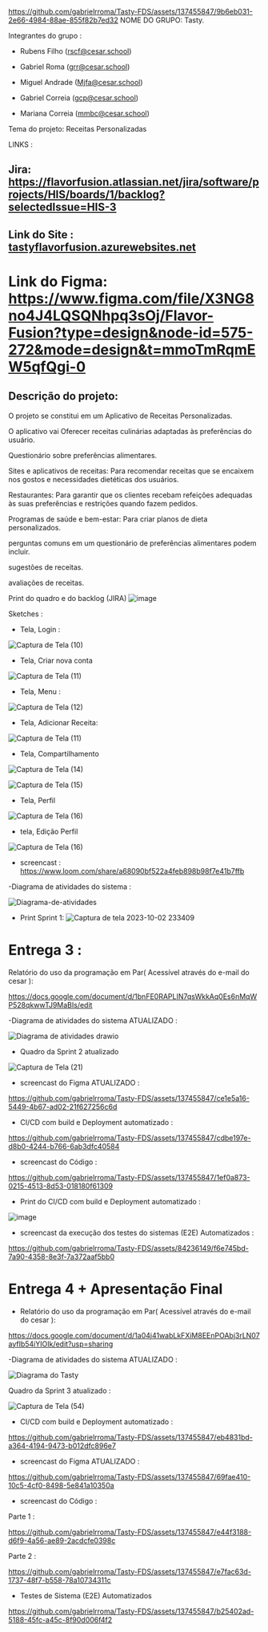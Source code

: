 
https://github.com/gabrielrroma/Tasty-FDS/assets/137455847/9b6eb031-2e66-4984-88ae-855f82b7ed32
NOME DO GRUPO: Tasty.

Integrantes do grupo :

* Rubens Filho (rscf@cesar.school)

* Gabriel Roma (grr@cesar.school) 

* Miguel Andrade (Mjfa@cesar.school)

* Gabriel Correia (gcp@cesar.school)

* Mariana Correia (mmbc@cesar.school)

Tema do projeto: Receitas Personalizadas

LINKS :

## Jira: https://flavorfusion.atlassian.net/jira/software/projects/HIS/boards/1/backlog?selectedIssue=HIS-3

## Link do Site : [tastyflavorfusion.azurewebsites.net](https://tastyflavorfusion.azurewebsites.net/)

# Link do Figma: https://www.figma.com/file/X3NG8no4J4LQSQNhpq3sOj/Flavor-Fusion?type=design&node-id=575-272&mode=design&t=mmoTmRqmEW5qfQgi-0

## Descrição do projeto:

O projeto se constitui em um Aplicativo de Receitas Personalizadas.

O aplicativo vai Oferecer receitas culinárias adaptadas às preferências do usuário.

Questionário sobre preferências alimentares.

Sites e aplicativos de receitas: Para recomendar receitas que se encaixem nos gostos e necessidades dietéticas dos usuários.

Restaurantes: Para garantir que os clientes recebam refeições adequadas às suas preferências e restrições quando fazem pedidos.

Programas de saúde e bem-estar: Para criar planos de dieta personalizados.

perguntas comuns em um questionário de preferências alimentares podem incluir.

sugestões de receitas.

avaliações de receitas.

Print do quadro e do backlog (JIRA)
![image](https://github.com/gabrielrroma/Tasty/assets/94148127/3aee6cbd-e908-414b-bd11-33bbf9c59be0)

Sketches :

- Tela, Login :

 ![Captura de Tela (10)](https://github.com/gabrielrroma/Tasty/assets/137455847/e6ea9c3a-4dc8-4645-8e9a-3c93b7daa938)

- Tela, Criar nova conta

![Captura de Tela (11)](https://github.com/gabrielrroma/Tasty/assets/137455847/d52e4cf2-fdc4-4078-933d-bad0e197163d)

- Tela, Menu :
  
![Captura de Tela (12)](https://github.com/gabrielrroma/Tasty/assets/137455847/abc4e73d-1f1d-44a2-bde9-b4ba7d1b1661)

- Tela, Adicionar Receita:

![Captura de Tela (11)](https://github.com/gabrielrroma/Tasty/assets/137455847/f6e3863c-4ce7-4acd-9f7d-ff0241a4b5a1)

- Tela, Compartilhamento

![Captura de Tela (14)](https://github.com/gabrielrroma/Tasty/assets/137455847/f71b35ca-dfe4-4f70-8e89-7979e3483449)

![Captura de Tela (15)](https://github.com/gabrielrroma/Tasty/assets/137455847/30a803bb-5b9a-4f9c-b4da-3c6d50b580f5)

- Tela, Perfil

![Captura de Tela (16)](https://github.com/gabrielrroma/Tasty/assets/137455847/2e6eed9f-f5dd-4bd4-83a3-399e01bbd473)

- tela, Edição Perfil

![Captura de Tela (16)](https://github.com/gabrielrroma/Tasty/assets/137455847/0e6602f7-8856-4af6-81c2-e4e0094f1ae4)


- screencast :
https://www.loom.com/share/a68090bf522a4feb898b98f7e41b7ffb


-Diagrama de atividades do sistema : 

![Diagrama-de-atividades](https://github.com/gabrielrroma/Tasty/assets/80489162/abc5d811-7cb2-489d-b1ca-bde1e9513e76)

- Print Sprint 1:
![Captura de tela 2023-10-02 233409](https://github.com/gabrielrroma/Tasty/assets/111062417/a42e5d88-6277-487c-84bf-dd7d4a78ec7b)

# Entrega 3 :

Relatório do uso da programação em Par( Acessível através do e-mail do cesar ):

https://docs.google.com/document/d/1bnFE0RAPLIN7qsWkkAq0Es6nMqWP528qkwwTJ9MaBIs/edit

-Diagrama de atividades do sistema ATUALIZADO :

![Diagrama de atividades drawio](https://github.com/gabrielrroma/Tasty-FDS/assets/137455847/cecb00ee-1cd3-4ca8-90d1-25eca99d5e1b)

- Quadro da Sprint 2 atualizado

![Captura de Tela (21)](https://github.com/gabrielrroma/Tasty-FDS/assets/137455847/e3454d75-87ca-4287-8887-ece2506be71f)

- screencast do Figma ATUALIZADO :

https://github.com/gabrielrroma/Tasty-FDS/assets/137455847/ce1e5a16-5449-4b67-ad02-21f627256c6d

- CI/CD com build e Deployment automatizado :

https://github.com/gabrielrroma/Tasty-FDS/assets/137455847/cdbe197e-d8b0-4244-b766-6ab3dfc40584

- screencast do Código :

https://github.com/gabrielrroma/Tasty-FDS/assets/137455847/1ef0a873-0215-4513-8d53-018180f61309

 - Print do CI/CD com build e Deployment automatizado :

![image](https://github.com/gabrielrroma/Tasty-FDS/assets/137455847/fb479b4b-1c0f-4b53-99cf-ece39d2cd3e4)

- screencast da execução dos testes do sistemas (E2E) Automatizados :

https://github.com/gabrielrroma/Tasty-FDS/assets/84236149/f6e745bd-7a90-4358-8e3f-7a372aaf5bb0

# Entrega 4 + Apresentação Final

- Relatório do uso da programação em Par( Acessível através do e-mail do cesar ):

https://docs.google.com/document/d/1a04j41wabLkFXiM8EEnPOAbj3rLN07ayfIb54iYIOIk/edit?usp=sharing

-Diagrama de atividades do sistema ATUALIZADO :

![Diagrama do Tasty](https://github.com/gabrielrroma/Tasty-FDS/assets/137455847/83b49cfb-7709-4ca2-85d4-1e7a7facbcfd)

Quadro da Sprint 3 atualizado :

![Captura de Tela (54)](https://github.com/gabrielrroma/Tasty-FDS/assets/137455847/5dff8551-d1d7-4dc2-8b24-e7057d1eaf97)

- CI/CD com build e Deployment automatizado :

https://github.com/gabrielrroma/Tasty-FDS/assets/137455847/eb4831bd-a364-4194-9473-b012dfc896e7

- screencast do Figma ATUALIZADO :

https://github.com/gabrielrroma/Tasty-FDS/assets/137455847/69fae410-10c5-4cf0-8498-5e841a10350a

- screencast do Código :

Parte 1 :

https://github.com/gabrielrroma/Tasty-FDS/assets/137455847/e44f3188-d6f9-4a56-ae89-2acdcfe0398c


Parte 2 :

https://github.com/gabrielrroma/Tasty-FDS/assets/137455847/e7fac63d-1737-48f7-b558-78a10734311c


- Testes de Sistema (E2E) Automatizados



https://github.com/gabrielrroma/Tasty-FDS/assets/137455847/b25402ad-5188-45fc-a45c-8f90d006f4f2


